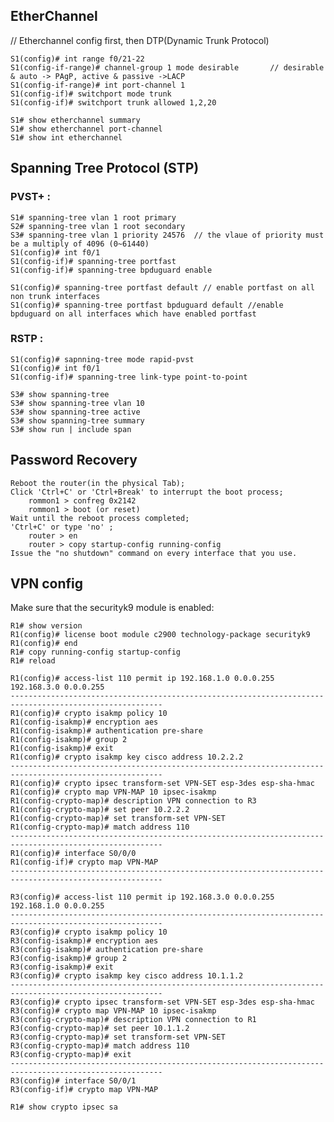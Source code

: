 ## EtherChannel

// Etherchannel config first, then DTP(Dynamic Trunk Protocol)
```
S1(config)# int range f0/21-22
S1(config-if-range)# channel-group 1 mode desirable       // desirable & auto -> PAgP, active & passive ->LACP
S1(config-if-range)# int port-channel 1
S1(config-if)# switchport mode trunk
S1(config-if)# switchport trunk allowed 1,2,20
```
```
S1# show etherchannel summary
S1# show etherchannel port-channel
S1# show int etherchannel
```
## Spanning Tree Protocol (STP)

### PVST+ :
```
S1# spanning-tree vlan 1 root primary
S2# spanning-tree vlan 1 root secondary
S3# spanning-tree vlan 1 priority 24576  // the vlaue of priority must be a multiply of 4096 (0~61440)
S1(config)# int f0/1
S1(config-if)# spanning-tree portfast
S1(config-if)# spanning-tree bpduguard enable
```
```
S1(config)# spanning-tree portfast default // enable portfast on all non trunk interfaces
S1(config)# spanning-tree portfast bpduguard default //enable bpduguard on all interfaces which have enabled portfast
```
### RSTP :
```
S1(config)# sapnning-tree mode rapid-pvst
S1(config)# int f0/1
S1(config-if)# spanning-tree link-type point-to-point
```
```
S3# show spanning-tree
S3# show spanning-tree vlan 10
S3# show spanning-tree active
S3# show spanning-tree summary
S3# show run | include span
```
## Password Recovery

	Reboot the router(in the physical Tab);
	Click 'Ctrl+C' or 'Ctrl+Break' to interrupt the boot process;
		rommon1 > confreg 0x2142
		rommon1 > boot (or reset)
	Wait until the reboot process completed;
	'Ctrl+C' or type 'no' ;
		router > en
		router > copy startup-config running-config
	Issue the "no shutdown" command on every interface that you use.

## VPN config
Make sure that the securityk9 module is enabled:
```
R1# show version
R1(config)# license boot module c2900 technology-package securityk9
R1(config)# end
R1# copy running-config startup-config
R1# reload
```

```
R1(config)# access-list 110 permit ip 192.168.1.0 0.0.0.255 192.168.3.0 0.0.0.255
--------------------------------------------------------------------------------------------------------
R1(config)# crypto isakmp policy 10
R1(config-isakmp)# encryption aes
R1(config-isakmp)# authentication pre-share
R1(config-isakmp)# group 2
R1(config-isakmp)# exit
R1(config)# crypto isakmp key cisco address 10.2.2.2
--------------------------------------------------------------------------------------------------------
R1(config)# crypto ipsec transform-set VPN-SET esp-3des esp-sha-hmac
R1(config)# crypto map VPN-MAP 10 ipsec-isakmp
R1(config-crypto-map)# description VPN connection to R3
R1(config-crypto-map)# set peer 10.2.2.2
R1(config-crypto-map)# set transform-set VPN-SET
R1(config-crypto-map)# match address 110
--------------------------------------------------------------------------------------------------------
R1(config)# interface S0/0/0
R1(config-if)# crypto map VPN-MAP
--------------------------------------------------------------------------------------------------------
```
```
R3(config)# access-list 110 permit ip 192.168.3.0 0.0.0.255 192.168.1.0 0.0.0.255
--------------------------------------------------------------------------------------------------------
R3(config)# crypto isakmp policy 10
R3(config-isakmp)# encryption aes
R3(config-isakmp)# authentication pre-share
R3(config-isakmp)# group 2
R3(config-isakmp)# exit
R3(config)# crypto isakmp key cisco address 10.1.1.2
--------------------------------------------------------------------------------------------------------
R3(config)# crypto ipsec transform-set VPN-SET esp-3des esp-sha-hmac
R3(config)# crypto map VPN-MAP 10 ipsec-isakmp
R3(config-crypto-map)# description VPN connection to R1
R3(config-crypto-map)# set peer 10.1.1.2
R3(config-crypto-map)# set transform-set VPN-SET
R3(config-crypto-map)# match address 110
R3(config-crypto-map)# exit
--------------------------------------------------------------------------------------------------------
R3(config)# interface S0/0/1
R3(config-if)# crypto map VPN-MAP
```
```
R1# show crypto ipsec sa
```
